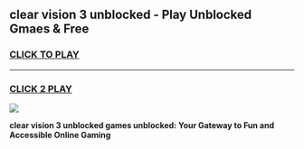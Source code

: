 
## clear vision 3 unblocked - Play Unblocked Gmaes & Free
<h3>
<a href="https://news.freeplayer.one?title=clear_vision_3_unblocked&ref=16F">CLICK TO PLAY</a></h3>
<hr>

<h3>
<a href="https://news.freeplayer.one?title=clear_vision_3_unblocked&ref=16F">CLICK 2 PLAY</a>
  
</h3>

<a href="https://news.freeplayer.one?title=clear_vision_3_unblocked&ref=16F/"><img src="https://clearcache.store/games.png"></a>


**clear vision 3 unblocked games unblocked: Your Gateway to Fun and Accessible Online Gaming**
